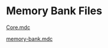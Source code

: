 # Memory Bank Files

[Core.mdc](Core%20mdc%2023e4544eeb428086b18ed537295e5471.md)

[memory-bank.mdc](memory-bank%20mdc%2023e4544eeb4280ab96d7dd1e78f32e82.md)